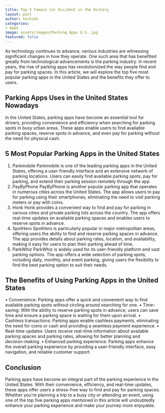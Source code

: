 ```yaml
---
title: Top 5 Famous Car Accident in the History
layout: post
author: techidn
categories: 
- Apps
image: assets/images/Parking Apps U.S..jpg
featured: false
---
```


As technology continues to advance, various industries are witnessing significant changes in how they operate. One such area that has benefited greatly from technological advancements is the parking industry. In recent years, the rise of parking apps has revolutionized the way people find and pay for parking spaces. In this article, we will explore the top five most popular parking apps in the United States and the benefits they offer to users.

## Parking Apps Uses in the United States Nowadays
In the United States, parking apps have become an essential tool for drivers, providing convenience and efficiency when searching for parking spots in busy urban areas. These apps enable users to find available parking spaces, reserve spots in advance, and even pay for parking without the need for physical cash.

## 5 Most Popular Parking Apps in the United States
1.	Parkmobile
Parkmobile is one of the leading parking apps in the United States, offering a user-friendly interface and an extensive network of parking locations. Users can easily find available parking spots, pay for parking, and extend their parking session remotely through the app.
2.	PayByPhone
PayByPhone is another popular parking app that operates in numerous cities across the United States. The app allows users to pay for parking using their smartphones, eliminating the need to visit parking meters or pay with coins.
3.	Honk
Honk provides a convenient way to find and pay for parking in various cities and private parking lots across the country. The app offers real-time updates on available parking spaces and enables users to reserve spots in advance.
4.	SpotHero
SpotHero is particularly popular in major metropolitan areas, offering users the ability to find and reserve parking spaces in advance. The app provides details about parking rates, location, and availability, making it easy for users to plan their parking ahead of time.
5.	ParkWhiz
ParkWhiz is widely used for its user-friendly platform and vast parking options. The app offers a wide selection of parking spots, including daily, monthly, and event parking, giving users the flexibility to find the best parking option to suit their needs.

## The Benefits of Using Parking Apps in the United States
•	Convenience: Parking apps offer a quick and convenient way to find available parking spots without circling around searching for one.
•	Time-saving: With the ability to reserve parking spots in advance, users can save time and ensure a parking space is waiting for them upon arrival.
•	Cashless transactions: Parking apps enable cashless payments, eliminating the need for coins or cash and providing a seamless payment experience.
•	Real-time updates: Users receive real-time information about available parking spaces and parking rates, allowing for better planning and decision-making.
•	Enhanced parking experience: Parking apps enhance the overall parking experience by providing a user-friendly interface, easy navigation, and reliable customer support.

## Conclusion
Parking apps have become an integral part of the parking experience in the United States. With their convenience, efficiency, and real-time updates, these apps offer users a stress-free way to find and pay for parking spaces. Whether you're planning a trip to a busy city or attending an event, using one of the top five parking apps mentioned in this article will undoubtedly enhance your parking experience and make your journey more enjoyable.

